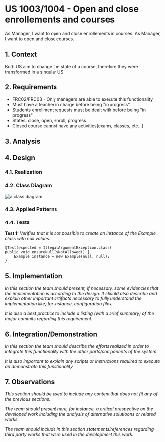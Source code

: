# US 1003/1004 - Open and close enrollements and courses

As Manager, I want to open and close enrollements in courses.
As Manager, I want to open and close courses.

## 1. Context

Both US aim to change the state of a course, therefore they were transformed in a singular US

## 2. Requirements

* FRC02/FRC03 - Only managers are able to execute this functionality
* Must have a teacher in charge before being "in progress"
* Students enrollment requests must be dealt with before being "in progress"
* States: close, open, enroll, progress
* Closed course cannot have any activities(exams, classes, etc...) 

## 3. Analysis


## 4. Design

### 4.1. Realization

### 4.2. Class Diagram

![a class diagram](class-diagram-01.svg "A Class Diagram")

### 4.3. Applied Patterns

### 4.4. Tests

**Test 1:** *Verifies that it is not possible to create an instance of the Example class with null values.*

```
@Test(expected = IllegalArgumentException.class)
public void ensureNullIsNotAllowed() {
	Example instance = new Example(null, null);
}
````

## 5. Implementation

*In this section the team should present, if necessary, some evidencies that the implementation is according to the design. It should also describe and explain other important artifacts necessary to fully understand the implementation like, for instance, configuration files.*

*It is also a best practice to include a listing (with a brief summary) of the major commits regarding this requirement.*

## 6. Integration/Demonstration

*In this section the team should describe the efforts realized in order to integrate this functionality with the other parts/components of the system*

*It is also important to explain any scripts or instructions required to execute an demonstrate this functionality*

## 7. Observations

*This section should be used to include any content that does not fit any of the previous sections.*

*The team should present here, for instance, a critical prespective on the developed work including the analysis of alternative solutioons or related works*

*The team should include in this section statements/references regarding third party works that were used in the development this work.*